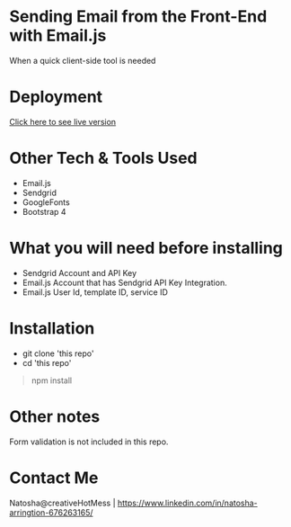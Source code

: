 # Sending Email from the Front-End with Email.js

When a quick client-side tool is needed

# Deployment
[Click here to see live version](https://nmsuri28.github.io/clientsidecontact/)

# Other Tech & Tools Used

* Email.js
* Sendgrid
* GoogleFonts
* Bootstrap 4

# What you will need before installing
* Sendgrid Account and API Key
* Email.js Account that has Sendgrid API Key Integration. 
* Email.js User Id, template ID, service ID

# Installation 

* git clone 'this repo'
* cd 'this repo'
>npm install

# Other notes
Form validation is not included in this repo. 

# Contact Me
Natosha@creativeHotMess | https://www.linkedin.com/in/natosha-arringtion-676263165/



